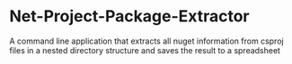 # Net-Project-Package-Extractor

A command line application that extracts all nuget information from csproj files in a nested directory structure and saves the result to a spreadsheet
